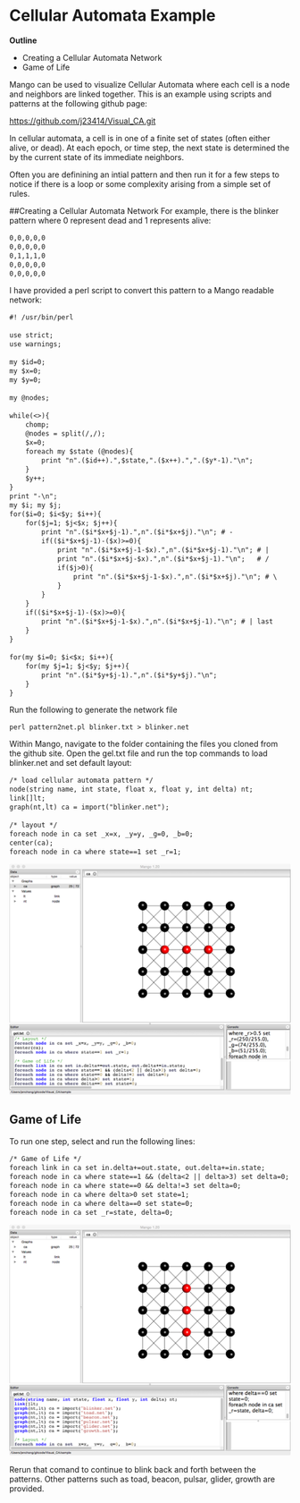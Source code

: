 # Cellular Automata Example

**Outline**
* Creating a Cellular Automata Network
* Game of Life

Mango can be used to visualize Cellular Automata where each cell is a node and neighbors are linked together. This is an example using scripts and patterns at the following github page:

https://github.com/j23414/Visual_CA.git

In cellular automata, a cell is in one of a finite set of states (often either alive, or dead). At each epoch, or time step, the next state is determined the by the current state of its immediate neighbors. 

Often you are definining an intial pattern and then run it for a few steps to notice if there is a loop or some complexity arising from a simple set of rules. 

##Creating a Cellular Automata Network
For example, there is the blinker pattern where 0 represent dead and 1 represents alive:

```
0,0,0,0,0
0,0,0,0,0
0,1,1,1,0
0,0,0,0,0
0,0,0,0,0
```

I have provided a perl script to convert this pattern to a Mango readable network:

```
#! /usr/bin/perl

use strict;
use warnings;

my $id=0;
my $x=0; 
my $y=0;

my @nodes;

while(<>){
    chomp;
    @nodes = split(/,/);
    $x=0;
    foreach my $state (@nodes){
        print "n".($id++).",$state,".($x++).",".($y*-1)."\n";
    }
    $y++;
}
print "-\n";
my $i; my $j;
for($i=0; $i<$y; $i++){
    for($j=1; $j<$x; $j++){
        print "n".($i*$x+$j-1).",n".($i*$x+$j)."\n"; # -
        if(($i*$x+$j-1)-($x)>=0){
            print "n".($i*$x+$j-1-$x).",n".($i*$x+$j-1)."\n"; # |
            print "n".($i*$x+$j-$x).",n".($i*$x+$j-1)."\n";   # /
            if($j>0){
                print "n".($i*$x+$j-1-$x).",n".($i*$x+$j)."\n"; # \
            }
        }
    }
    if(($i*$x+$j-1)-($x)>=0){
        print "n".($i*$x+$j-1-$x).",n".($i*$x+$j-1)."\n"; # | last
    }
} 

for(my $i=0; $i<$x; $i++){
    for(my $j=1; $j<$y; $j++){
        print "n".($i*$y+$j-1).",n".($i*$y+$j)."\n";
    }
} 
```

Run the following to generate the network file

```
perl pattern2net.pl blinker.txt > blinker.net
```

Within Mango, navigate to the folder containing the files you cloned from the github site. Open the gel.txt file and run the top commands to load blinker.net and set default layout:

```
/* load cellular automata pattern */
node(string name, int state, float x, float y, int delta) nt;
link[]lt;
graph(nt,lt) ca = import("blinker.net");

/* layout */
foreach node in ca set _x=x, _y=y, _g=0, _b=0;
center(ca);
foreach node in ca where state==1 set _r=1;
```

![](img44.png)

## Game of Life

To run one step, select and run the following lines:

```
/* Game of Life */
foreach link in ca set in.delta+=out.state, out.delta+=in.state;
foreach node in ca where state==1 && (delta<2 || delta>3) set delta=0;
foreach node in ca where state==0 && delta!=3 set delta=0;
foreach node in ca where delta>0 set state=1;
foreach node in ca where delta==0 set state=0;
foreach node in ca set _r=state, delta=0;
```

![](img45.png) 

Rerun that comand to continue to blink back and forth between the patterns. Other patterns such as  toad, beacon, pulsar, glider, growth are provided. 

